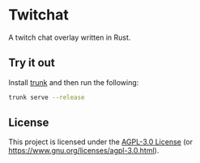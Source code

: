 # Twitchat

A twitch chat overlay written in Rust.

## Try it out

Install [trunk](https://github.com/thedodd/trunk) and then run the following:

```sh
trunk serve --release
```

## License

This project is licensed under the [AGPL-3.0 License](LICENSE) (or
<https://www.gnu.org/licenses/agpl-3.0.html>).
